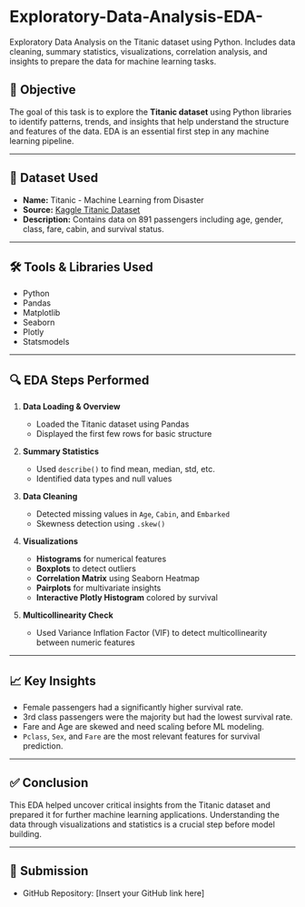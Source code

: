 # Exploratory-Data-Analysis-EDA-
Exploratory Data Analysis on the Titanic dataset using Python. Includes data cleaning, summary statistics, visualizations, correlation analysis, and insights to prepare the data for machine learning tasks.

## 🎯 Objective

The goal of this task is to explore the **Titanic dataset** using Python libraries to identify patterns, trends, and insights that help understand the structure and features of the data. EDA is an essential first step in any machine learning pipeline.

---

## 📂 Dataset Used

- **Name:** Titanic - Machine Learning from Disaster  
- **Source:** [Kaggle Titanic Dataset](https://www.kaggle.com/competitions/titanic/data)  
- **Description:** Contains data on 891 passengers including age, gender, class, fare, cabin, and survival status.

---

## 🛠 Tools & Libraries Used

- Python  
- Pandas  
- Matplotlib  
- Seaborn  
- Plotly  
- Statsmodels

---

## 🔍 EDA Steps Performed

1. **Data Loading & Overview**
   - Loaded the Titanic dataset using Pandas
   - Displayed the first few rows for basic structure

2. **Summary Statistics**
   - Used `describe()` to find mean, median, std, etc.
   - Identified data types and null values

3. **Data Cleaning**
   - Detected missing values in `Age`, `Cabin`, and `Embarked`
   - Skewness detection using `.skew()`

4. **Visualizations**
   - **Histograms** for numerical features
   - **Boxplots** to detect outliers
   - **Correlation Matrix** using Seaborn Heatmap
   - **Pairplots** for multivariate insights
   - **Interactive Plotly Histogram** colored by survival

5. **Multicollinearity Check**
   - Used Variance Inflation Factor (VIF) to detect multicollinearity between numeric features

---

## 📈 Key Insights

- Female passengers had a significantly higher survival rate.
- 3rd class passengers were the majority but had the lowest survival rate.
- Fare and Age are skewed and need scaling before ML modeling.
- `Pclass`, `Sex`, and `Fare` are the most relevant features for survival prediction.

---

## ✅ Conclusion

This EDA helped uncover critical insights from the Titanic dataset and prepared it for further machine learning applications. Understanding the data through visualizations and statistics is a crucial step before model building.

---

## 📎 Submission

- GitHub Repository: [Insert your GitHub link here]
